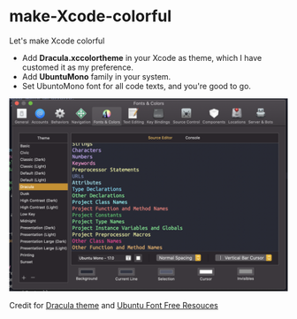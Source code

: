 # make-Xcode-colorful

Let's make Xcode colorful

- Add **Dracula.xccolortheme** in your Xcode as theme, which I have customed it as my preference.
- Add **UbuntuMono** family in your system.
- Set UbuntoMono font for all code texts, and you're good to go.

![alt text](https://github.com/nghialuong/make-Xcode-colorful/blob/master/config_demo_preview.png)


Credit for [Dracula theme](https://draculatheme.com) and [Ubuntu Font Free Resouces](https://design.ubuntu.com/font/)

